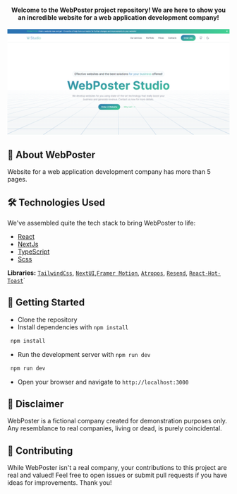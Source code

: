 <h4 align="center">Welcome to the WebPoster project repository! We are here to show you an incredible website for a web application development company!</h3>

[![Banner](./public/BannerWebPoster.png)](https://web-poster-nextjs.vercel.app)

## 🤖 About WebPoster

Website for a web application development company has more than 5 pages.

## 🛠 Technologies Used

We've assembled quite the tech stack to bring WebPoster to life:

- [React](https://react.dev/)
- [NextJs](https://nextjs.org/)
- [TypeScript](https://www.typescriptlang.org/)
- [Scss](https://sasscss.org/)

**Libraries:** [`TailwindCss`](https://tailwindcss.com/), [`NextUI`](https://nextui.org/),[`Framer Motion`](https://www.framer.com/motion/), [`Atropos`](https://atroposjs.com/), [`Resend`](https://resend.com/), [`React-Hot-Toast`](https://react-hot-toast.com/)`

## 🚀 Getting Started

- Clone the repository
- Install dependencies with `npm install`

```bash
 npm install
```

- Run the development server with `npm run dev`

```bash
 npm run dev
```

- Open your browser and navigate to `http://localhost:3000`

## 📜 Disclaimer

WebPoster is a fictional company created for demonstration purposes only. Any resemblance to real companies, living or dead, is purely coincidental.

## 🤝 Contributing

While WebPoster isn't a real company, your contributions to this project are real and valued! Feel free to open issues or submit pull requests if you have ideas for improvements. Thank you!
